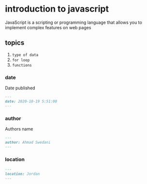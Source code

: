 # introduction to javascript

JavaScript is a scripting or programming language that allows you to implement complex features on web pages

## topics

1. `type of data`
1. `for loop`
1. `functions`

### date

Date published

```markdown
---
date: 2020-10-19 5:51:00
---
```

### author

Authors name

```markdown
---
author: Ahmad Swedani
---
```

### location

```markdown
---
location: Jordan
---
```

